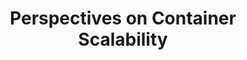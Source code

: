 ---
# Accomplishments widget.
widget: "howto"  # Widget name:  common, howto perspective, reading, cd-with-jenkins-and-docker  etc
headless: true  # This file represents a page section.
active: true  # Activate this widget? true/false
weight: 1 # Order that this section will appear.
title: "Perspectives on Container Scalability"
subtitle: ""

# Date format
date_format: "Jan 2006"

# Accomplishments.
#   Add/remove as many `[[item]]` blocks below as you like.
#   `title`, `organization` and `date_start` are the required parameters.
#   Leave other parameters empty if not required.
#   Begin/end multi-line descriptions with 3 quotes `"""`.
item:  
smallItem: 
 - title: "Which Is Cheaper: Containers or Virtual Machines?"
   summary: "networkworld.com"
   linkText: ""
   linkUrl: "https://www.networkworld.com/article/3126069/cloud-storage/which-is-cheaper-containers-or-virtual-machines.html"
   openNewWindow: 
   image: "https://res.cloudinary.com/agile-seo/image/fetch/w_62,dpr_1.0,d_blank_am8gzx.png/https%3A%2F%2Flogo.clearbit.com%2Fnetworkworld.com%3Fsize%3D250" 
 - title: "How Docker Containers Help Save Money"
   summary: "thevarguy.com"
   linkText: ""
   linkUrl: "http://thevarguy.com/open-source-application-software-companies/how-docker-containers-help-save-money"
   openNewWindow: 
   image: "https://res.cloudinary.com/agile-seo/image/fetch/w_62,dpr_1.0,d_blank_am8gzx.png/https%3A%2F%2Flogo.clearbit.com%2Fthevarguy.com%3Fsize%3D250" 
 - title: "How Containers Change Cloud Bills"
   summary: "elastichosts.com"
   linkText: ""
   linkUrl: "https://www.elastichosts.com/blog/billing-tips-how-to-save-on-container-costs/"
   openNewWindow: 
   image: "https://res.cloudinary.com/agile-seo/image/fetch/w_62,dpr_1.0,d_blank_am8gzx.png/https%3A%2F%2Flogo.clearbit.com%2Felastichosts.com%3Fsize%3D250" 
 - title: "Container Orchestration Illustrates Power of the API Economy"
   summary: "f5.com"
   linkText: ""
   linkUrl: "https://f5.com/about-us/blog/articles/container-orchestration-illustrates-power-of-the-other-api-economy-24786"
   openNewWindow: 
   image: "https://res.cloudinary.com/agile-seo/image/fetch/w_62,dpr_1.0,d_blank_am8gzx.png/https%3A%2F%2Flogo.clearbit.com%2Ff5.com%3Fsize%3D250" 
---